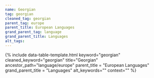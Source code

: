 ```yaml
---
name: Georgian
tag: georgian
cleaned_tag: georgian
parent_tag: europe
parent_title: European Languages
grand_parent_tag: language
grand_parent_title: Languages
alt_tags: 
---
```


{% include data-table-template.html 
  keyword="georgian" 
  cleaned_keyword="georgian" 
  title="Georgian"
  ancestor_path="language/europe" 
  parent_title = "European Languages"
  grand_parent_title = "Languages"
  alt_keywords=""
  context=""
%}

